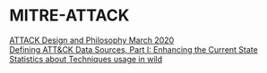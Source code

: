 # MITRE-ATTACK
[ATTACK Design and Philosophy March 2020](https://kooroshrz.github.io/MITRE-ATTACK/ATTACK_Design_and_Philosophy_March_2020/)\
[Defining ATT&CK Data Sources, Part I: Enhancing the Current State](https://kooroshrz.github.io/MITRE-ATTACK/Defining_Data_Sources_Part_I)\
[Statistics about Techniques usage in wild](https://kooroshrz.github.io/MITRE-ATTACK/Statistics)
